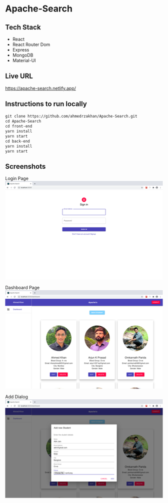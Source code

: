 # Apache-Search

## Tech Stack
- React
- React Router Dom
- Express
- MongoDB
- Material-UI

## Live URL
https://apache-search.netlify.app/

## Instructions to run locally
```
git clone https://github.com/ahmedrzakhan/Apache-Search.git
cd Apache-Search
cd front-end
yarn install
yarn start
cd back-end
yarn install
yarn start
```

## Screenshots

Login Page
![login page](https://github.com/ahmedrzakhan/Apache-Search/blob/master/front-end/public/images/login.png)

Dashboard Page
![dashboard page](https://github.com/ahmedrzakhan/Apache-Search/blob/master/front-end/public/images/dashboard.png)

Add Dialog
![description page](https://github.com/ahmedrzakhan/Apache-Search/blob/master/front-end/public/images/add.png)
